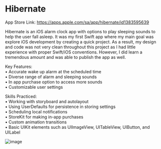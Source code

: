 # Hibernate

App Store Link: https://apps.apple.com/sa/app/hibernate/id1383595639

Hibernate is an iOS alarm clock app with options to play sleeping sounds to help the user fall asleep. It was my first Swift
app where my main goal was explore iOS development by creating a quick project. As a result, my design and code was not
very clean throughout this project as I had little experience with proper Swift/iOS conventions. However, I did learn a tremendous
amount and was able to publish the app as well.

Key Features:  
• Accurate wake up alarm at the scheduled time  
• Diverse range of alarm and sleeping sounds  
• In app purchase option to access more sounds  
• Customizable user settings  

Skills Practiced:  
• Working with storyboard and autolayout  
• Using UserDefaults for persistence in storing settings  
• Scheduling local notifications  
• StoreKit for making in-app purchases  
• Custom animation transitions  
• Basic UIKit elements such as UIImageView, UITableView, UIButton, and UILabel  

![image](https://user-images.githubusercontent.com/16992393/91783305-0563e300-ebbd-11ea-9a9f-b111f71bd0e0.png)
